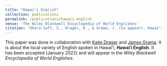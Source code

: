 ```yaml
---
title: "Hawaiʻi English"
collection: publications
permalink: /publications/hawaii-english
venue: 'The Wiley Blackwell Encyclopedia of World Englishes'
citation: 'Ohara-Saft, S., Drager, K., & Grama, J. (to appear). Hawaiʻi English. <i>The Wiley Blackwell Encyclopedia of World Englishes</i>. (accepted January 29, 2022)'
---
```

This paper was done in collaboration with [Katie Drager](https://www.katiedrager.com/) and [James Grama](https://www.jamesgrama.com/). It is about the local variety of English spoken in Hawaiʻi, **Hawaiʻi English**. It has been accepted (January 2022) and will appear in the <i>Wiley Blackwell Encyclopedia of World Englishes</i>. 